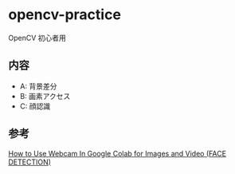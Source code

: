 # opencv-practice
OpenCV 初心者用

## 内容
- A: 背景差分
- B: 画素アクセス
- C: 顔認識

## 参考
[How to Use Webcam In Google Colab for Images and Video (FACE DETECTION)](https://morioh.com/p/cddc982c4352)
